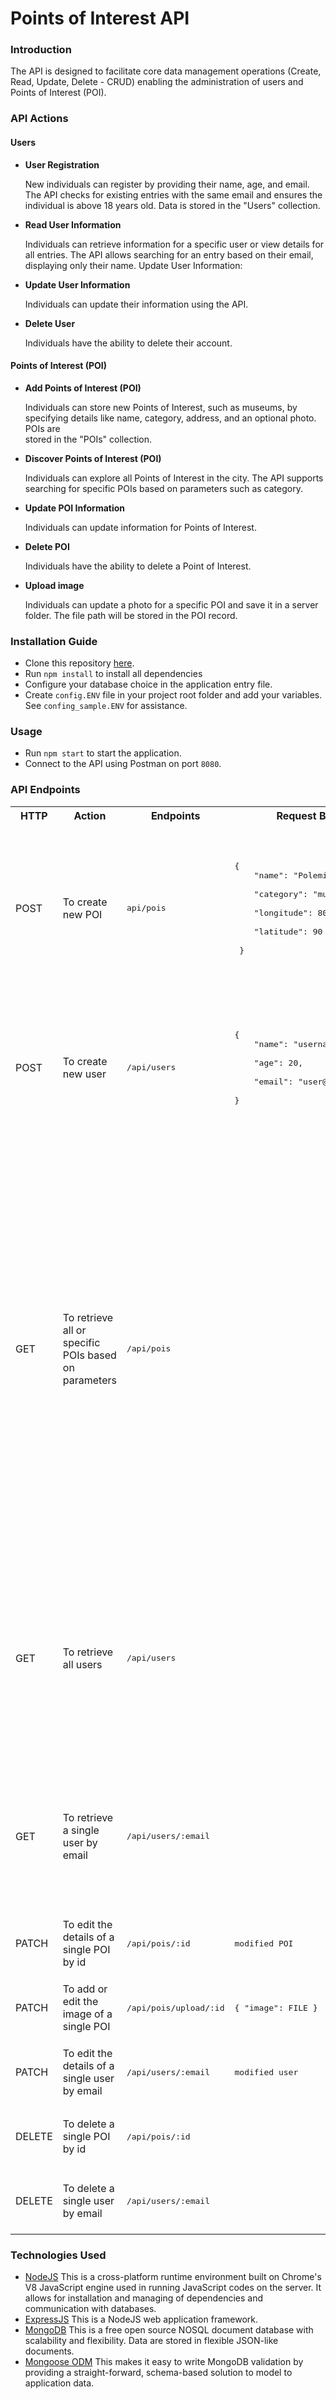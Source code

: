 # Points of Interest API

### Introduction

The API is designed to facilitate core data management operations (Create, Read, Update, Delete - CRUD) enabling the administration of users and Points of Interest (POI).

### API Actions

#### Users

- **User Registration**

  New individuals can register by providing their name, age, and email.
  The API checks for existing entries with the same email and ensures the individual is above 18 years old.
  Data is stored in the "Users" collection.

- **Read User Information**

  Individuals can retrieve information for a specific user or view details for all entries.
  The API allows searching for an entry based on their email, displaying only their name.
  Update User Information:

- **Update User Information**

  Individuals can update their information using the API.

- **Delete User**

  Individuals have the ability to delete their account.

#### Points of Interest (POI)

- **Add Points of Interest (POI)**

  Individuals can store new Points of Interest, such as museums, by specifying details like name, category, address, and an optional photo. POIs are     
  stored in the "POIs" collection.

- **Discover Points of Interest (POI)**

  Individuals can explore all Points of Interest in the city.
  The API supports searching for specific POIs based on parameters such as category.

- **Update POI Information**
  
  Individuals can update information for Points of Interest.

- **Delete POI**
  
  Individuals have the ability to delete a Point of Interest.

- **Upload image**
  
  Individuals can update a photo for a specific POI and save it in a server folder. The file path will be stored in the POI record.

### Installation Guide

- Clone this repository [here](https://github.com/dimitramav/pois-api).
- Run `npm install` to install all dependencies
- Configure your database choice in the application entry file.
- Create `config.ENV` file in your project root folder and add your variables. See `confing_sample.ENV` for assistance.

### Usage

- Run `npm start` to start the application.
- Connect to the API using Postman on port `8080`.

### API Endpoints
<table>
  <tr>
    <th>HTTP</th>
    <th>Action</th>
    <th>Endpoints</th>
    <th>Request Body</th>
    <th>Response</th>
  </tr>
  <tr>
    <td>POST</td>
    <td>To create new POI</td>
    <td><pre>api/pois</pre></td>
    <td> <pre lang="json">{
    "name": "Polemiko mouseio",<br/>
    "category": "museum",<br/>
    "longitude": 80,<br/>
    "latitude": 90<br/>
 }</pre></td>
    <td>
      <pre lang="json">200 {
       "name": "Polemiko mouseio",<br/>
       "category": "museum",<br/>
       "longitude": 80,<br/>
       "latitude": 90,<br/>
       "_id": "xxxx",<br/>
       "_v": 0<br/>
      }</pre>
      <pre lang="json">500 {"message": error.message}</pre>
    </td>
  </tr>
  <tr>
    <td>POST</td>
    <td>To create new user</td>
    <td><pre>/api/users</pre></td>
    <td> <pre lang="json">{
    "name": "username",<br/>
    "age": 20,<br/>
    "email": "user@email.com",<br/>
}</pre></td>
    <td>
        <pre lang="json">200 {
       "name": "username",<br/>
       "age": 20,<br/>
       "email": "user@email.com"<br/>
       "_id": "yyy",<br/>
       "_v": 0<br/>
      }</pre>
      <pre lang="json">500 {"message": error.message}</pre>
    </td>
  </tr>
  <tr>
    <td>GET</td>
    <td>
      To retrieve all or specific POIs based on parameters
    </td>
    <td><pre>/api/pois</pre></td>
    <td></td>
    <td>
      <pre lang="json">200 [ <br/>
      {
        "name": "Polemiko mouseio",<br/>
        "category": "museum",<br/>
        "longitude": 80,<br/>
        "latitude": 90,<br/>
        "image":[optional]
        "_id": "xxxx",<br/>
        "_v": 0<br/>
       },<br/>
      ...</br>
     ]</br>
     //or</br>
     {
       "name": "Polemiko mouseio",<br/>
       "category": "museum",<br/>
       "longitude": 80,<br/>
       "latitude": 90,<br/>
       "image":[optional]
       "_id": "xxxx",<br/>
       "_v": 0<br/>
      }  
      </pre>
      <pre lang="json">500 {"message": error.message}</pre>
    </td>
  </tr>
  <tr>
    <td>GET</td>
    <td>To retrieve all users</td>
    <td><pre>/api/users</pre></td>
    <td></td>
    <td>
      <pre lang="json">200 [ <br/>
      {
        "name": "username",<br/>
        "age": 20,<br/>
        "email": "user@email.com",<br/>
        "_id": "xxxx",<br/>
        "_v": 0<br/>
       },<br/>
      ...</br>
     ]</pre>
      <pre lang="json">500 {"message": error.message}</pre>
    </td>
  </tr>
  <tr>
    <td>GET</td>
    <td>To retrieve a single user by email</td>
    <td><pre>/api/users/:email</pre></td>
    <td></td>
    <td>
      <pre lang="json">200 {
       "name": "username",<br/>
       "age": 20,<br/>
       "email": "user@email.com",<br/>
       "_id": "xxxx",<br/>
       "_v": 0<br/>
      }</pre>
      <pre lang="json">500 {"message": error.message}</pre>
    </td>
  </tr>
  <tr>
    <td>PATCH</td>
    <td>To edit the details of a single POI by id</td>
    <td><pre>/api/pois/:id</pre></td>
    <td><pre>modified POI</pre></td>
    <td>
      <pre lang="json">200 {"message": "POI updated successfully!"}</pre>
      <pre lang="json">404 {"message": "POI not found or no changes were made."}</pre>
      <pre lang="json">500 {"message": error.message}</pre>
    </td>
  </tr>
  <tr>
    <td>PATCH</td>
    <td>To add or edit the image of a single POI</td>
    <td><pre>/api/pois/upload/:id</pre></td>
    <td><pre lang="json">{ "image": FILE }</pre></td>
    <td>
      <pre lang="json">200 {"message": "Image upload is successful!"}</pre>
      <pre lang="json">404 {"message": "User not found or no changes were made."}</pre>
      <pre lang="json">500 {"message": error.message}</pre>
    </td>
  </tr>
  <tr>
    <td>PATCH</td>
    <td>To edit the details of a single user by email</td>
    <td><pre>/api/users/:email</pre></td>
    <td><pre>modified user</pre></td>
    <td>
      <pre lang="json">200 {"message": "User updated successfully!"}</pre>
      <pre lang="json">404 {"message": "POI not found or no changes were made."}</pre>
      <pre lang="json">500 {"message": error.message}</pre>
    </td>
  </tr>
  <tr>
    <td>DELETE</td>
    <td>To delete a single POI by id</td>
    <td><pre>/api/pois/:id</pre></td>
    <td></td>
    <td>
      <pre lang="json">200 {"message": "POI has been removed successfully!"}</pre>
      <pre lang="json">404 {"message": "POI not found or no changes were made."}</pre>
      <pre lang="json">500 {"message": error.message}</pre>
    </td>
  </tr>
  <tr>
    <td>DELETE</td>
    <td>To delete a single user by email</td>
    <td><pre>/api/users/:email</pre></td>
    <td></td>
    <td>
      <pre lang="json">200 {"message": "User has been removed successfully!"}</pre>
      <pre lang="json">404 {"message": "User not found or no changes were made."}</pre>
      <pre lang="json">500 {"message": error.message}</pre>
    </td>
  </tr>
</table>


### Technologies Used

- [NodeJS](https://nodejs.org/) This is a cross-platform runtime environment built on Chrome's V8 JavaScript engine used in running JavaScript codes on the server. It allows for installation and managing of dependencies and communication with databases.
- [ExpressJS](https://www.expresjs.org/) This is a NodeJS web application framework.
- [MongoDB](https://www.mongodb.com/) This is a free open source NOSQL document database with scalability and flexibility. Data are stored in flexible JSON-like documents.
- [Mongoose ODM](https://mongoosejs.com/) This makes it easy to write MongoDB validation by providing a straight-forward, schema-based solution to model to application data.
